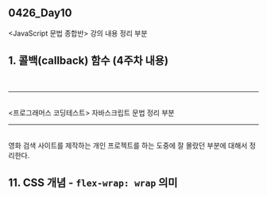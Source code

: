 ## 0426_Day10
<JavaScript 문법 종합반> 강의 내용 정리 부분

## 1. 콜백(callback) 함수 (4주차 내용)


<br>
<hr>
<br>
<프로그래머스 코딩테스트> 자바스크립트 문법 정리 부분

<br>
<hr>
<br>
영화 검색 사이트를 제작하는 개인 프로젝트를 하는 도중에 잘 몰랐던 부분에 대해서 정리한다.

## 11. CSS 개념 - `flex-wrap: wrap` 의미